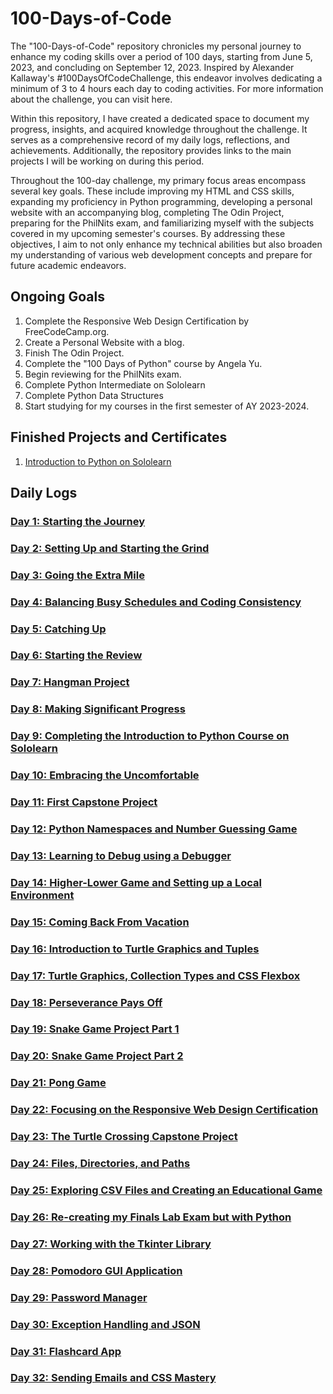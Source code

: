 # 100-Days-of-Code

 The "100-Days-of-Code" repository chronicles my personal journey to enhance my coding skills over a period of 100 days, starting from June 5, 2023, and concluding on September 12, 2023. Inspired by Alexander Kallaway's #100DaysOfCodeChallenge, this endeavor involves dedicating a minimum of 3 to 4 hours each day to coding activities. For more information about the challenge, you can visit here.

 Within this repository, I have created a dedicated space to document my progress, insights, and acquired knowledge throughout the challenge. It serves as a comprehensive record of my daily logs, reflections, and achievements. Additionally, the repository provides links to the main projects I will be working on during this period.

 Throughout the 100-day challenge, my primary focus areas encompass several key goals. These include improving my HTML and CSS skills, expanding my proficiency in Python programming, developing a personal website with an accompanying blog, completing The Odin Project, preparing for the PhilNits exam, and familiarizing myself with the subjects covered in my upcoming semester's courses. By addressing these objectives, I aim to not only enhance my technical abilities but also broaden my understanding of various web development concepts and prepare for future academic endeavors.

## Ongoing Goals
 1. Complete the Responsive Web Design Certification by FreeCodeCamp.org.
 2. Create a Personal Website with a blog.
 3. Finish The Odin Project.
 4. Complete the "100 Days of Python" course by Angela Yu.
 5. Begin reviewing for the PhilNits exam.
 6. Complete Python Intermediate on Sololearn
 7. Complete Python Data Structures
 8. Start studying for my courses in the first semester of AY 2023-2024.

## Finished Projects and Certificates
 1. [Introduction to Python on Sololearn](https://www.sololearn.com/certificates/CC-OESSQKOJ)

## Daily Logs

### [Day 1: Starting the Journey](https://github.com/johnivanpuayap/100-days-of-code/tree/main/Day%2001)
### [Day 2: Setting Up and Starting the Grind](https://github.com/johnivanpuayap/100-days-of-code/tree/main/Day%2002)
### [Day 3: Going the Extra Mile](https://github.com/johnivanpuayap/100-days-of-code/tree/main/Day%2003)
### [Day 4: Balancing Busy Schedules and Coding Consistency](https://github.com/johnivanpuayap/100-days-of-code/tree/main/Day%2004)
### [Day 5: Catching Up](https://github.com/johnivanpuayap/100-days-of-code/tree/main/Day%2005)
### [Day 6: Starting the Review](https://github.com/johnivanpuayap/100-days-of-code/tree/main/Day%2006)
### [Day 7: Hangman Project](https://github.com/johnivanpuayap/100-days-of-code/tree/main/Day%2007)
### [Day 8: Making Significant Progress](https://github.com/johnivanpuayap/100-days-of-code/tree/main/Day%2008)
### [Day 9: Completing the Introduction to Python Course on Sololearn](https://github.com/johnivanpuayap/100-days-of-code/tree/main/Day%2009)
### [Day 10: Embracing the Uncomfortable](https://github.com/johnivanpuayap/100-days-of-code/tree/main/Day%2010)
### [Day 11: First Capstone Project](https://github.com/johnivanpuayap/100-days-of-code/tree/main/Day%2011)
### [Day 12: Python Namespaces and Number Guessing Game](https://github.com/johnivanpuayap/100-days-of-code/tree/main/Day%2012)
### [Day 13: Learning to Debug using a Debugger](https://github.com/johnivanpuayap/100-days-of-code/tree/main/Day%2013)
### [Day 14: Higher-Lower Game and Setting up a Local Environment](https://github.com/johnivanpuayap/100-days-of-code/tree/main/Day%2014)
### [Day 15: Coming Back From Vacation](https://github.com/johnivanpuayap/100-days-of-code/tree/main/Day%2015)
### [Day 16: Introduction to Turtle Graphics and Tuples](https://github.com/johnivanpuayap/100-days-of-code/tree/main/Day%2016)
### [Day 17: Turtle Graphics, Collection Types and CSS Flexbox](https://github.com/johnivanpuayap/100-days-of-code/tree/main/Day%2017)
### [Day 18: Perseverance Pays Off](https://github.com/johnivanpuayap/100-days-of-code/tree/main/Day%2018)
### [Day 19: Snake Game Project Part 1](https://github.com/johnivanpuayap/100-days-of-code/tree/main/Day%2019)
### [Day 20: Snake Game Project Part 2](https://github.com/johnivanpuayap/100-days-of-code/tree/main/Day%2020)
### [Day 21: Pong Game](https://github.com/johnivanpuayap/100-days-of-code/tree/main/Day%2021)
### [Day 22: Focusing on the Responsive Web Design Certification](https://github.com/johnivanpuayap/100-days-of-code/tree/main/Day%2022)
### [Day 23: The Turtle Crossing Capstone Project](https://github.com/johnivanpuayap/100-days-of-code/tree/main/Day%2023)
### [Day 24: Files, Directories, and Paths](https://github.com/johnivanpuayap/100-days-of-code/tree/main/Day%2024)
### [Day 25: Exploring CSV Files and Creating an Educational Game](https://github.com/johnivanpuayap/100-days-of-code/tree/main/Day%2025)
### [Day 26: Re-creating my Finals Lab Exam but with Python](https://github.com/johnivanpuayap/100-days-of-code/tree/main/Day%2026)
### [Day 27: Working with the Tkinter Library](https://github.com/johnivanpuayap/100-days-of-code/tree/main/Day%2027)
### [Day 28: Pomodoro GUI Application](https://github.com/johnivanpuayap/100-days-of-code/tree/main/Day%2028)
### [Day 29: Password Manager](https://github.com/johnivanpuayap/100-days-of-code/tree/main/Day%2029)
### [Day 30: Exception Handling and JSON](https://github.com/johnivanpuayap/100-days-of-code/tree/main/Day%2030)
### [Day 31: Flashcard App](https://github.com/johnivanpuayap/100-days-of-code/tree/main/Day%2031)
### [Day 32: Sending Emails and CSS Mastery](https://github.com/johnivanpuayap/100-days-of-code/tree/main/Day%2032)